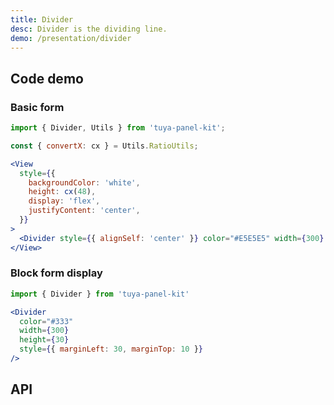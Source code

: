```yaml
---
title: Divider
desc: Divider is the dividing line.
demo: /presentation/divider
---
```


## Code demo

### Basic form

```jsx
import { Divider, Utils } from 'tuya-panel-kit';

const { convertX: cx } = Utils.RatioUtils;

<View
  style={{
    backgroundColor: 'white',
    height: cx(48),
    display: 'flex',
    justifyContent: 'center',
  }}
>
  <Divider style={{ alignSelf: 'center' }} color="#E5E5E5" width={300} />
</View>
```

### Block form display

```jsx
import { Divider } from 'tuya-panel-kit'

<Divider
  color="#333"
  width={300}
  height={30}
  style={{ marginLeft: 30, marginTop: 10 }}
/>
```

## API

<API name="DividerProps" />
